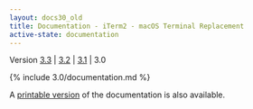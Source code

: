 ```yaml
---
layout: docs30_old
title: Documentation - iTerm2 - macOS Terminal Replacement
active-state: documentation
---
```

<div class="version-selector">
Version <a href="/3.3/documentation.html">3.3</a> | <a href="/3.2/documentation.html">3.2</a> | <a href="/3.1/documentation.html">3.1</a> | 3.0
</div>

{% include 3.0/documentation.md %}

A <a href="documentation-one-page.html">printable version</a> of the documentation is also available.
